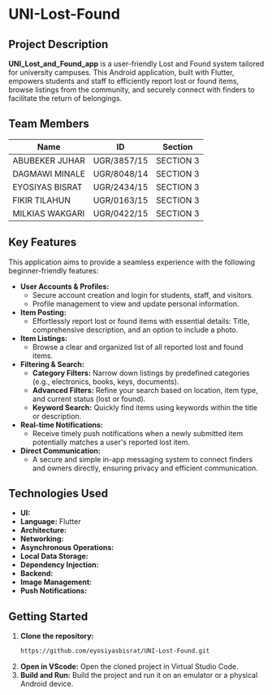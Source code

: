# UNI-Lost-Found

## Project Description

**UNI_Lost_and_Found_app** is a user-friendly Lost and Found system tailored for university campuses. This Android application, built with Flutter, empowers students and staff to efficiently report lost or found items, browse listings from the community, and securely connect with finders to facilitate the return of belongings.

## Team Members

| Name             | ID          | Section     |
|------------------|-------------|-------------|
| ABUBEKER JUHAR    | UGR/3857/15 | SECTION 3   |
| DAGMAWI MINALE    | UGR/8048/14 | SECTION 3   |
| EYOSIYAS BISRAT   | UGR/2434/15 | SECTION 3   |
| FIKIR TILAHUN     | UGR/0163/15 | SECTION 3   |
| MILKIAS WAKGARI   | UGR/0422/15 | SECTION 3   |

## Key Features

This application aims to provide a seamless experience with the following beginner-friendly features:

* **User Accounts & Profiles:**
    * Secure account creation and login for students, staff, and visitors.
    * Profile management to view and update personal information.
* **Item Posting:**
    * Effortlessly report lost or found items with essential details: Title, comprehensive description, and an option to include a photo.
* **Item Listings:**
    * Browse a clear and organized list of all reported lost and found items.
* **Filtering & Search:**
    * **Category Filters:** Narrow down listings by predefined categories (e.g., electronics, books, keys, documents).
    * **Advanced Filters:** Refine your search based on location, item type, and current status (lost or found).
    * **Keyword Search:** Quickly find items using keywords within the title or description.
* **Real-time Notifications:**
    * Receive timely push notifications when a newly submitted item potentially matches a user's reported lost item.
* **Direct Communication:**
    * A secure and simple in-app messaging system to connect finders and owners directly, ensuring privacy and efficient communication.


## Technologies Used

* **UI:** 
* **Language:** Flutter
* **Architecture:** 
* **Networking:** 
* **Asynchronous Operations:** 
* **Local Data Storage:** 
* **Dependency Injection:** 
* **Backend:**
* **Image Management:** 
* **Push Notifications:** 


## Getting Started

1.  **Clone the repository:**
    ```bash
    https://github.com/eyosiyasbisrat/UNI-Lost-Found.git
    ```
2.  **Open in VScode:** Open the cloned project in Virtual Studio Code.
3.  **Build and Run:** Build the project and run it on an emulator or a physical Android device.
